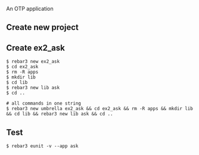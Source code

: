 An OTP application

Create new project
----	
Create ex2_ask
----	
	$ rebar3 new ex2_ask
	$ cd ex2_ask
	$ rm -R apps
	$ mkdir lib
	$ cd lib
	$ rebar3 new lib ask
	$ cd ..
	
	# all commands in one string
	$ rebar3 new umbrella ex2_ask && cd ex2_ask && rm -R apps && mkdir lib && cd lib && rebar3 new lib ask && cd ..

Test
-----
	$ rebar3 eunit -v --app ask
	
	